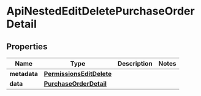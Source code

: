 

# ApiNestedEditDeletePurchaseOrderDetail


## Properties

| Name | Type | Description | Notes |
|------------ | ------------- | ------------- | -------------|
|**metadata** | [**PermissionsEditDelete**](PermissionsEditDelete.md) |  |  |
|**data** | [**PurchaseOrderDetail**](PurchaseOrderDetail.md) |  |  |



